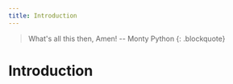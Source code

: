 ```yaml
---
title: Introduction
---
```


> What's all this then, Amen!
> -- Monty Python
{: .blockquote}

# Introduction

